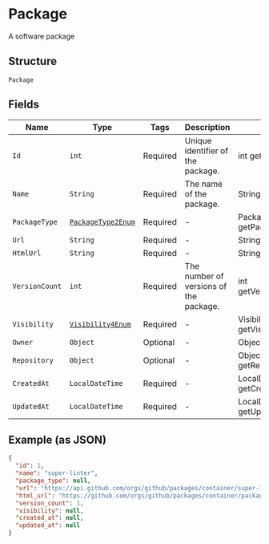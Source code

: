 
# Package

A software package

## Structure

`Package`

## Fields

| Name | Type | Tags | Description | Getter | Setter |
|  --- | --- | --- | --- | --- | --- |
| `Id` | `int` | Required | Unique identifier of the package. | int getId() | setId(int id) |
| `Name` | `String` | Required | The name of the package. | String getName() | setName(String name) |
| `PackageType` | [`PackageType2Enum`](../../doc/models/package-type-2-enum.md) | Required | - | PackageType2Enum getPackageType() | setPackageType(PackageType2Enum packageType) |
| `Url` | `String` | Required | - | String getUrl() | setUrl(String url) |
| `HtmlUrl` | `String` | Required | - | String getHtmlUrl() | setHtmlUrl(String htmlUrl) |
| `VersionCount` | `int` | Required | The number of versions of the package. | int getVersionCount() | setVersionCount(int versionCount) |
| `Visibility` | [`Visibility4Enum`](../../doc/models/visibility-4-enum.md) | Required | - | Visibility4Enum getVisibility() | setVisibility(Visibility4Enum visibility) |
| `Owner` | `Object` | Optional | - | Object getOwner() | setOwner(Object owner) |
| `Repository` | `Object` | Optional | - | Object getRepository() | setRepository(Object repository) |
| `CreatedAt` | `LocalDateTime` | Required | - | LocalDateTime getCreatedAt() | setCreatedAt(LocalDateTime createdAt) |
| `UpdatedAt` | `LocalDateTime` | Required | - | LocalDateTime getUpdatedAt() | setUpdatedAt(LocalDateTime updatedAt) |

## Example (as JSON)

```json
{
  "id": 1,
  "name": "super-linter",
  "package_type": null,
  "url": "https://api.github.com/orgs/github/packages/container/super-linter",
  "html_url": "https://github.com/orgs/github/packages/container/package/super-linter",
  "version_count": 1,
  "visibility": null,
  "created_at": null,
  "updated_at": null
}
```

